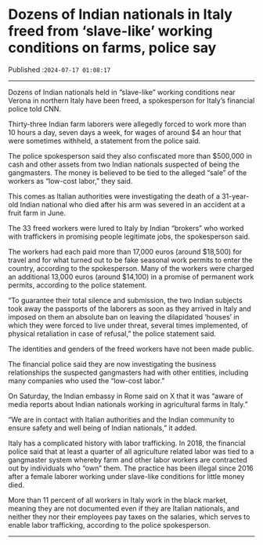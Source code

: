 # Dozens of Indian nationals in Italy freed from ‘slave-like’ working conditions on farms, police say

Published :`2024-07-17 01:08:17`

---

Dozens of Indian nationals held in “slave-like” working conditions near Verona in northern Italy have been freed, a spokesperson for Italy’s financial police told CNN.

Thirty-three Indian farm laborers were allegedly forced to work more than 10 hours a day, seven days a week, for wages of around $4 an hour that were sometimes withheld, a statement from the police said.

The police spokesperson said they also confiscated more than $500,000 in cash and other assets from two Indian nationals suspected of being the gangmasters. The money is believed to be tied to the alleged “sale” of the workers as “low-cost labor,” they said.

This comes as Italian authorities were investigating the death of a 31-year-old Indian national who died after his arm was severed in an accident at a fruit farm in June.

The 33 freed workers were lured to Italy by Indian “brokers” who worked with traffickers in promising people legitimate jobs, the spokesperson said.

The workers had each paid more than 17,000 euros (around $18,500) for travel and for what turned out to be fake seasonal work permits to enter the country, according to the spokesperson. Many of the workers were charged an additional 13,000 euros (around $14,100) in a promise of permanent work permits, according to the police statement.

“To guarantee their total silence and submission, the two Indian subjects took away the passports of the laborers as soon as they arrived in Italy and imposed on them an absolute ban on leaving the dilapidated ‘houses’ in which they were forced to live under threat, several times implemented, of physical retaliation in case of refusal,” the police statement said.

The identities and genders of the freed workers have not been made public.

The financial police said they are now investigating the business relationships the suspected gangmasters had with other entities, including many companies who used the “low-cost labor.”

On Saturday, the Indian embassy in Rome said on X that it was “aware of media reports about Indian nationals working in agricultural farms in Italy.”

“We are in contact with Italian authorities and the Indian community to ensure safety and well being of Indian nationals,” it added.

Italy has a complicated history with labor trafficking. In 2018, the financial police said that at least a quarter of all agriculture related labor was tied to a gangmaster system whereby farm and other labor workers are contracted out by individuals who “own” them. The practice has been illegal since 2016 after a female laborer working under slave-like conditions for little money died.

More than 11 percent of all workers in Italy work in the black market, meaning they are not documented even if they are Italian nationals, and neither they nor their employees pay taxes on the salaries, which serves to enable labor trafficking, according to the police spokesperson.

---


